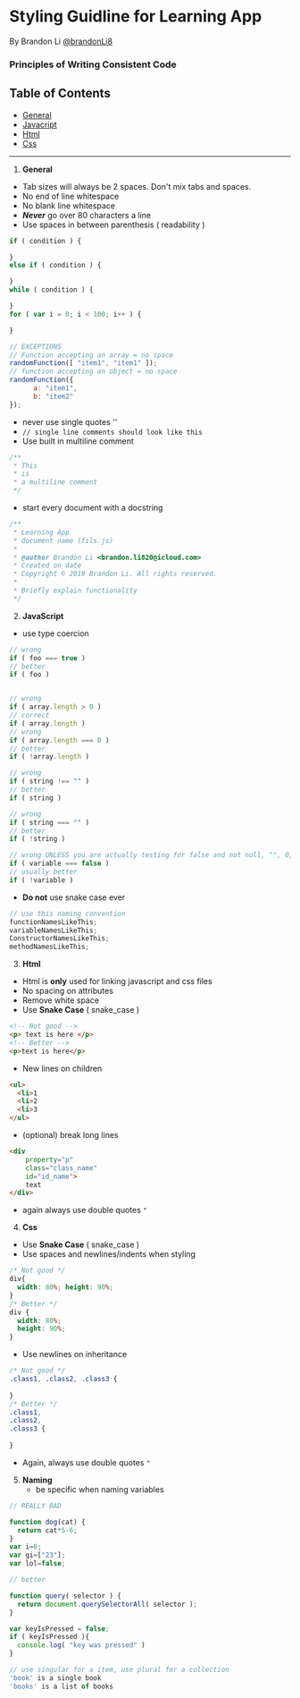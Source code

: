 <!--  README.md
      Learning App
      Created by Brandon Li on 2/7/19.
      Copyright © 2019 Brandon Li. All rights reserved. 
-->
Styling Guidline for Learning App
=======
By Brandon Li [@brandonLi8](https://github.com/brandonLi8)

### Principles of Writing Consistent Code
## Table of Contents
 * [General](#general)
 * [Javacript](#JS)
 * [Html](#HTML)
 * [Css](#CSS)
 
-----------------------------------------------

1. <a name="general"><strong>General</strong></a>
  - Tab sizes will always be 2 spaces. Don't mix tabs and spaces.
  - No end of line whitespace
  - No blank line whitespace
  - ***Never*** go over 80 characters a line 
  - Use spaces in between parenthesis ( readability )
```javascript
if ( condition ) {

}
else if ( condition ) {

}
while ( condition ) {

}
for ( var i = 0; i < 100; i++ ) {

}

// EXCEPTIONS
// Function accepting an array = no space
randomFunction([ "item1", "item1" ]);
// function accepting an object = no space
randomFunction({
      a: "item1",
      b: "item2"
});
```
  - never use single quotes ''
  -  `// single line comments should look like this`
  -  Use built in multiline comment
```javascript
/**
 * This 
 * is 
 * a multiline comment
 */
```
- start every document with a docstring
```javascript
/**
 * Learning App
 * document name (fils.js)
 *
 * @author Brandon Li <brandon.li820@icloud.com> 
 * Created on date
 * Copyright © 2019 Brandon Li. All rights reserved.
 *
 * Briefly explain functionality
 */
```
2. <a name="JS"><strong>JavaScript</strong></a>
  - use type coercion
```javascript
// wrong
if ( foo === true ) 
// better
if ( foo ) 


// wrong
if ( array.length > 0 )
// correct
if ( array.length )
// wrong
if ( array.length === 0 )
// better
if ( !array.length )

// wrong
if ( string !== "" )
// better
if ( string )

// wrong
if ( string === "" )
// better
if ( !string )

// wrong UNLESS you are actually testing for false and not null, "", 0, or undefined
if ( variable === false )
// usually better
if ( !variable )
```
  - **Do not** use snake case ever
```javascript
// use this naming convention
functionNamesLikeThis;
variableNamesLikeThis;
ConstructorNamesLikeThis;
methodNamesLikeThis;
```

3. <a name="HTML"><strong>Html</strong></a>
  - Html is **only** used for linking javascript and css files
  - No spacing on attributes
  - Remove white space
  - Use **Snake Case** ( snake_case )
```html
<!-- Not good --> 
<p> text is here </p>
<!-- Better --> 
<p>text is here</p>

```
  - New lines on children
```html
<ul>
  <li>1
  <li>2
  <li>3
</ul>
```
  - (optional) break long lines
```html
<div
    property="p"
    class="class_name"
    id="id_name">
    text
</div>
```
  - again always use double quotes `"`
  
4. <a name="CSS"><strong>Css</strong></a>
  - Use **Snake Case** ( snake_case )
  - Use spaces and newlines/indents when styling
```css
/* Not good */
div{
  width: 80%; height: 90%;
}
/* Better */
div {
  width: 80%; 
  height: 90%;
}
```
  - Use newlines on inheritance
```css
/* Not good */
.class1, .class2, .class3 {
  
}
/* Better */
.class1, 
.class2, 
.class3 {
  
}
```
  - Again, always use double quotes `"`

    
5. <a name="Naming"><strong>Naming</strong></a>
    - be specific when naming variables

```javascript
// REALLY BAD

function dog(cat) {
  return cat*5-6;
}
var i=0;
var gi=["23"];
var lol=false;

// better

function query( selector ) {
  return document.querySelectorAll( selector );
}

var keyIsPressed = false;
if ( keyIsPressed ){
  console.log( "key was pressed" )
}

// use singular for a item, use plural for a collection
'book' is a single book
'books' is a list of books

```

